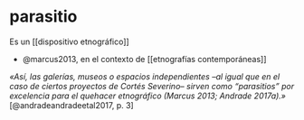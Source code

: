 # parasitio
Es un [[dispositivo etnográfico]]
<!-- parece hacer referenica a un sitio distinto del [[campo antropológico]] pero que lo complementa y lo delimita, de manera análoga al paratexto, pero no me queda claro aún -->

- @marcus2013, en el contexto de [[etnografías contemporáneas]]<!-- revisar bibliografía de él mismo en el texto donde profundice más -->

*«Así, las galerías, museos o espacios independientes –al igual que en el caso de ciertos proyectos de Cortés Severino– sirven como “parasitios” por excelencia para el quehacer etnográfico (Marcus 2013; Andrade 2017a).»* [@andradeandradeetal2017, p. 3]

